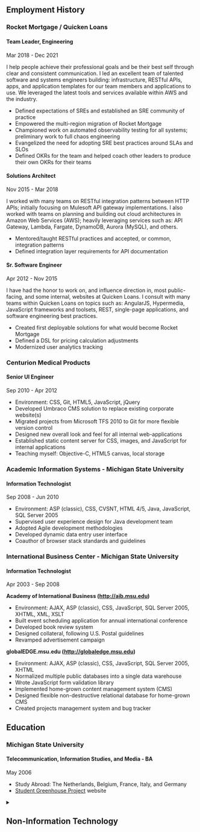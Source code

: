 ## Employment History

<div class="resume">

### Rocket Mortgage / Quicken Loans

#### Team Leader, Engineering
Mar 2018 - Dec 2021

I help people achieve their professional goals and be their best self through clear and consistent communication. I led an excellent team of talented software and systems engineers building: infrastructure, RESTful APIs, apps, and application templates for our team members and applications to use. We leveraged the latest tools and services available within AWS and the industry.

  * Defined expectations of SREs and established an SRE community of practice
  * Empowered the multi-region migration of Rocket Mortgage
  * Championed work on automated observability testing for all systems; preliminary work to full chaos engineering
  * Evangelized the need for adopting SRE best practices around SLAs and SLOs
  * Defined OKRs for the team and helped coach other leaders to produce their own OKRs for their teams

#### Solutions Architect
Nov 2015 - Mar 2018

I worked with many teams on RESTful integration patterns between HTTP APIs; initially focusing on Mulesoft API gateway implementations. I also worked with teams on planning and building out cloud architectures in Amazon Web Services (AWS); heavily leveraging services such as: API Gateway, Lambda, Fargate, DynamoDB, Aurora (MySQL), and others.

  * Mentored/taught RESTful practices and accepted, or common, integration patterns
  * Defined integration layer requirements for API documentation

#### Sr. Software Engineer
Apr 2012 - Nov 2015

I have had the honor to work on, and influence direction in, most public-facing, and some internal, websites at Quicken Loans. I consult with many teams within Quicken Loans on topics such as: AngularJS, Hypermedia, JavaScript frameworks and toolsets, REST, single-page applications, and software engineering best practices.

  * Created first deployable solutions for what would become Rocket Mortgage
  * Defined a DSL for pricing calculation adjustments
  * Modernized user analytics tracking


### Centurion Medical Products

#### Senior UI Engineer
Sep 2010 - Apr 2012

  * Environment: CSS, Git, HTML5, JavaScript, jQuery
  * Developed Umbraco CMS solution to replace existing corporate website(s)
  * Migrated projects from Microsoft TFS 2010 to Git for more flexible version control
  * Designed new overall look and feel for all internal web-applications
  * Established static content server for CSS, images, and JavaScript for internal applications
  * Teaching myself: Objective-C, HTML5 canvas, local storage


### Academic Information Systems - Michigan State University

#### Information Technologist
Sep 2008 - Jun 2010

  * Environment: ASP (classic), CSS, CVSNT, HTML 4/5, Java, JavaScript, SQL Server 2005
  * Supervised user experience design for Java development team
  * Adopted Agile development methodologies
  * Developed dynamic data entry user interface
  * Coauthor of browser stack standards and guidelines


### International Business Center - Michigan State University

#### Information Technologist
Apr 2003 - Sep 2008

**Academy of International Business (http://aib.msu.edu)**

  * Environment: AJAX, ASP (classic), CSS, JavaScript, SQL Server 2005, XHTML, XML, XSLT
  * Built event scheduling application for annual international conference
  * Developed book review system
  * Designed collateral, following U.S. Postal guidelines
  * Revamped advertisement campaign

**globalEDGE.msu.edu (http://globaledge.msu.edu)**

  * Environment: AJAX, ASP (classic), CSS, JavaScript, SQL Server 2005, XHTML
  * Normalized multiple public databases into a single data warehouse
  * Wrote JavaScript form validation library
  * Implemented home-grown content management system (CMS)
  * Designed flexible non-destructive relational database for home-grown CMS
  * Created projects management system and bug tracker

</div>


## Education

<div class="resume">

### Michigan State University

#### Telecommunication, Information Studies, and Media - BA
May 2006

  * Study Abroad: The Netherlands, Belgium, France, Italy, and Germany
  * [Student Greenhouse Project](http://sgp.msu.edu/home/) website

</div>


<details id="resume__non-tech">
  <summary>
    <h2 title="Click to expand section">Non-Information Technology</h2>
  </summary>

  <div class="resume">

### Aquamen Landscaping, White Lake, MI

#### Landscape Designer/Owner
Apr 2001 - Aug 2005

  * Designed and installed landscapes and built structures
  * Collected accounts payable and purchased requisite supplies


### Meridian Lawn Care &amp; Snow Removal, Meridian Twp, MI

#### Landscaping Coordinator
Feb 2003 - Sep 2004

  * Collaborative design with customers
  * Purchased materials for landscapes in excess of $50,000


### Case Residence Hall Cafeteria [MSU], East Lansing, MI

#### Prep-Cook
Mar 2002 - Apr 2003

  * Prepared and served food - 2000 meals per day
  * Mentored 3 students per semester in proper food preparation


### Cobra Enterprises, Madison Heights, MI

#### Machinist
Jun 1999 - Jan 2002

  * Streamlined production of multi-million dollar prototype manufacturing jobs
  * Modified machining techniques to reduce down time
  * Verified quality control specifications


### Video Giant, Sterling Heights, MI

#### Store Manager
Sep 1996 - Apr 1999

  * Regulated inventory and reduced theft in 7 stores
  * Employee relations including: scheduling, hiring, and firing
  * Trained 40 employees each year


### Wheeler &amp; Sons Construction, Independence Twp, MI

#### Carpenter
May 1996 - Aug 1996

  * Basic structural framing in residential housing
  * Manual labor organizing building materials


### Sweetwater’s Bistro, Keego Harbor, MI

#### Swing Cook
Sep 1994 - May 1996

  * Mediated service of an average of 900 meals per night
  * Adapted to work in high demand environments

  </div>
</details>
